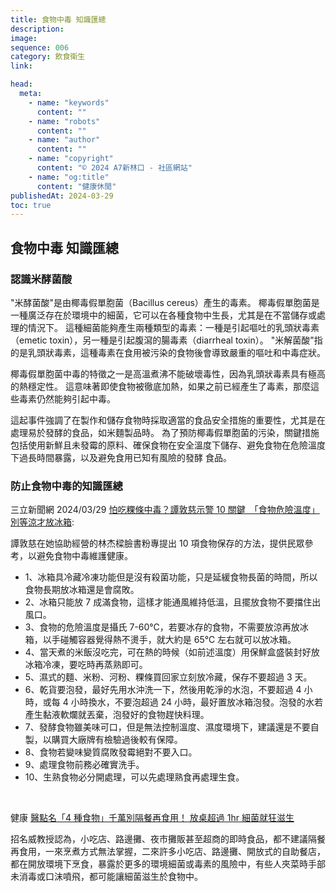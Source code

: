 ```yaml
---
title: 食物中毒 知識匯總
description:
image:
sequence: 006
category: 飲食衛生
link:

head:
  meta:
    - name: "keywords"
      content: ""
    - name: "robots"
      content: ""
    - name: "author"
      content: ""
    - name: "copyright"
      content: "© 2024 A7新林口 - 社區網站"
    - name: "og:title"
      content: "健康休閒"
publishedAt: 2024-03-29
toc: true
---
```


## 食物中毒 知識匯總

### 認識米酵菌酸

"米酵菌酸"是由椰毒假單胞菌（Bacillus cereus）產生的毒素。 椰毒假單胞菌是一種廣泛存在於環境中的細菌，它可以在各種食物中生長，尤其是在不當儲存或處理的情況下。 這種細菌能夠產生兩種類型的毒素：一種是引起嘔吐的乳頭狀毒素（emetic toxin），另一種是引起腹瀉的腸毒素（diarrheal toxin）。 "米解菌酸"指的是乳頭狀毒素，這種毒素在食用被污染的食物後會導致嚴重的嘔吐和中毒症狀。

椰毒假單胞菌中毒的特徵之一是高溫煮沸不能破壞毒性，因為乳頭狀毒素具有極高的熱穩定性。 這意味著即使食物被徹底加熱，如果之前已經產生了毒素，那麼這些毒素仍然能夠引起中毒。

這起事件強調了在製作和儲存食物時採取適當的食品安全措施的重要性，尤其是在處理易於發酵的食品，如米麵製品時。 為了預防椰毒假單胞菌的污染，關鍵措施包括使用新鮮且未發霉的原料、確保食物在安全溫度下儲存、避免食物在危險溫度下過長時間暴露，以及避免食用已知有風險的發酵 食品。

### 防止食物中毒的知識匯總

三立新聞網 2024/03/29 <a href="https://today.line.me/tw/v2/article/OpzyxBE">怕吃粿條中毒？譚敦慈示警 10 關鍵　「食物危險溫度」別等涼才放冰箱</a>:

譚敦慈在她協助經營的林杰樑臉書粉專提出 10 項食物保存的方法，提供民眾參考，以避免食物中毒維護健康。

- 1、冰箱具冷藏冷凍功能但是沒有殺菌功能，只是延緩食物長菌的時間，所以食物長期放冰箱還是會腐敗。
- 2、冰箱只能放 7 成滿食物，這樣才能通風維持低溫，且擺放食物不要擋住出風口。
- 3、食物的危險溫度是攝氏 7-60℃，若要冰存的食物，不需要放涼再放冰箱，以手碰觸容器覺得熱不燙手，就大約是 65℃ 左右就可以放冰箱。
- 4、當天煮的米飯沒吃完，可在熱的時候（如前述溫度）用保鮮盒盛裝封好放冰箱冷凍，要吃時再蒸熟即可。
- 5、濕式的麵、米粉、河粉、粿條買回家立刻放冷藏，保存不要超過 3 天。
- 6、乾貨要泡發，最好先用水沖洗一下，然後用乾淨的水泡，不要超過 4 小時，或每 4 小時換水，不要泡超過 24 小時，最好置放冰箱泡發。泡發的水若產生黏液軟爛就丟棄，泡發好的食物趕快料理。
- 7、發酵食物雖美味可口，但是無法控制溫度、濕度環境下，建議還是不要自製，以購買大廠牌有檢驗過後較有保障。
- 8、食物若變味變質腐敗發霉絕對不要入口。
- 9、處理食物前務必確實洗手。
- 10、生熟食物必分開處理，可以先處理熟食再處理生食。

<br>

健康 <a href="https://today.line.me/tw/v2/article/3NRy77B">醫點名「4 種食物」千萬別隔餐再食用！ 放桌超過 1hr 細菌就狂滋生</a>

招名威教授認為，小吃店、路邊攤、夜市攤販甚至超商的即時食品，都不建議隔餐再食用，一來烹煮方式無法掌握，二來許多小吃店、路邊攤、開放式的自助餐店，都在開放環境下烹食，暴露於更多的環境細菌或毒素的風險中，有些人夾菜時手部未消毒或口沫噴飛，都可能讓細菌滋生於食物中。
